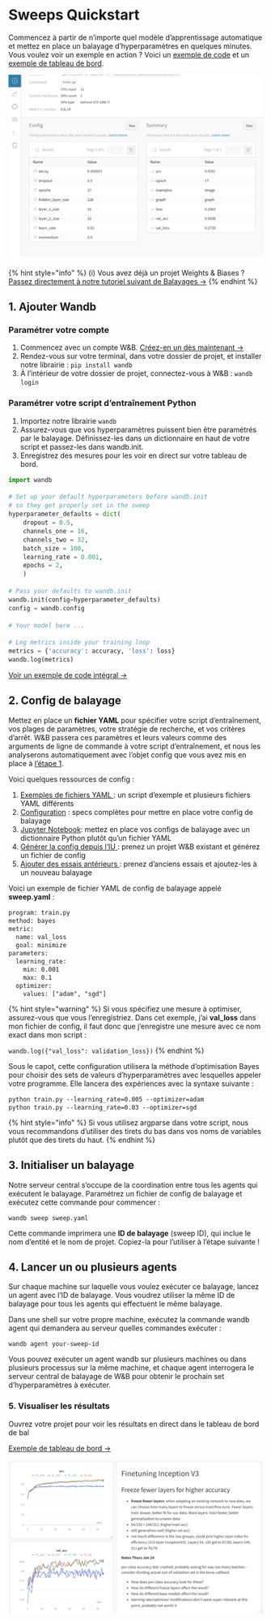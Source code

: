 # Sweeps Quickstart

Commencez à partir de n’importe quel modèle d’apprentissage automatique et mettez en place un balayage d’hyperparamètres en quelques minutes. Vous voulez voir un exemple en action ? Voici un [exemple de code](https://github.com/wandb/examples/tree/master/examples/pytorch/pytorch-cnn-fashion) et un [exemple de tableau de bord](https://app.wandb.ai/carey/pytorch-cnn-fashion/sweeps/v8dil26q).

![](../.gitbook/assets/image%20%2847%29%20%282%29%20%283%29%20%284%29%20%283%29%20%282%29.png)

{% hint style="info" %}
\(i\) Vous avez déjà un projet Weights & Biases ? [Passez directement à notre tutoriel suivant de Balayages →](https://docs.wandb.ai/sweeps/existing-project)
{% endhint %}

## 1.  Ajouter Wandb

### Paramétrer votre compte

1. Commencez avec un compte W&B. [Créez-en un dès maintenant →](http://app.wandb.ai/)
2. Rendez-vous sur votre terminal, dans votre dossier de projet, et installer notre librairie : `pip install wandb`
3. À l’intérieur de votre dossier de projet, connectez-vous à W&B : `wandb login`

### Paramétrer votre script d’entraînement Python

1. Importez notre librairie `wandb`  
2. Assurez-vous que vos hyperparamètres puissent bien être paramétrés par le balayage. Définissez-les dans un dictionnaire en haut de votre script et passez-les dans wandb.init.
3. Enregistrez des mesures pour les voir en direct sur votre tableau de bord.

```python
import wandb

# Set up your default hyperparameters before wandb.init
# so they get properly set in the sweep
hyperparameter_defaults = dict(
    dropout = 0.5,
    channels_one = 16,
    channels_two = 32,
    batch_size = 100,
    learning_rate = 0.001,
    epochs = 2,
    )

# Pass your defaults to wandb.init
wandb.init(config=hyperparameter_defaults)
config = wandb.config

# Your model here ...

# Log metrics inside your training loop
metrics = {'accuracy': accuracy, 'loss': loss}
wandb.log(metrics)
```

 [Voir un exemple de code intégral →](https://github.com/wandb/examples/tree/master/examples/pytorch/pytorch-cnn-fashion)

## 2.  Config de balayage

Mettez en place un **fichier YAML** pour spécifier votre script d’entraînement, vos plages de paramètres, votre stratégie de recherche, et vos critères d’arrêt. W&B passera ces paramètres et leurs valeurs comme des arguments de ligne de commande à votre script d’entraînement, et nous les analyserons automatiquement avec l’objet config que vous avez mis en place à [l’étape 1](https://docs.wandb.ai/sweeps/quickstart#set-up-your-python-training-script).

Voici quelques ressources de config :

1. [Exemples de fichiers YAML ](https://github.com/wandb/examples/tree/master/examples/keras/keras-cnn-fashion): un script d’exemple et plusieurs fichiers YAML différents
2. [Configuration](https://docs.wandb.ai/sweeps/configuration) : specs complètes pour mettre en place votre config de balayage
3. [Jupyter Notebook](python-api.md): mettez en place vos configs de balayage avec un dictionnaire Python plutôt qu’un fichier YAML
4. [Générer la config depuis l’IU ](https://docs.wandb.ai/sweeps/existing-project): prenez un projet W&B existant et générez un fichier de config
5. [Ajouter des essais antérieurs ](https://docs.wandb.com/sweeps/existing-project#seed-a-new-sweep-with-existing-runs): prenez d’anciens essais et ajoutez-les à un nouveau balayage

 Voici un exemple de fichier YAML de config de balayage appelé **sweep.yaml** :

```text
program: train.py
method: bayes
metric:
  name: val_loss
  goal: minimize
parameters:
  learning_rate:
    min: 0.001
    max: 0.1
  optimizer:
    values: ["adam", "sgd"]
```

{% hint style="warning" %}
Si vous spécifiez une mesure à optimiser, assurez-vous que vous l’enregistriez. Dans cet exemple, j’ai **val\_loss** dans mon fichier de config, il faut donc que j’enregistre une mesure avec ce nom exact dans mon script :

`wandb.log({"val_loss": validation_loss})`
{% endhint %}

Sous le capot, cette configuration utilisera la méthode d’optimisation Bayes pour choisir des sets de valeurs d’hyperparamètres avec lesquelles appeler votre programme. Elle lancera des expériences avec la syntaxe suivante :

```text
python train.py --learning_rate=0.005 --optimizer=adam
python train.py --learning_rate=0.03 --optimizer=sgd
```

{% hint style="info" %}
Si vous utilisez argparse dans votre script, nous vous recommandons d’utiliser des tirets du bas dans vos noms de variables plutôt que des tirets du haut.
{% endhint %}

## 3. Initialiser un balayage

Notre serveur central s’occupe de la coordination entre tous les agents qui exécutent le balayage. Paramétrez un fichier de config de balayage et exécutez cette commande pour commencer :

```text
wandb sweep sweep.yaml
```

Cette commande imprimera une **ID de balayage** \(sweep ID\), qui inclue le nom d’entité et le nom de projet. Copiez-la pour l’utiliser à l’étape suivante !

## 4. Lancer un ou plusieurs agents

Sur chaque machine sur laquelle vous voulez exécuter ce balayage, lancez un agent avec l’ID de balayage. Vous voudrez utiliser la même ID de balayage pour tous les agents qui effectuent le même balayage.

Dans une shell sur votre propre machine, exécutez la commande wandb agent qui demandera au serveur quelles commandes exécuter :

```text
wandb agent your-sweep-id
```

Vous pouvez exécuter un agent wandb sur plusieurs machines ou dans plusieurs processus sur la même machine, et chaque agent interrogera le serveur central de balayage de W&B pour obtenir le prochain set d’hyperparamètres à exécuter.

### 5. Visualiser les résultats

Ouvrez votre projet pour voir les résultats en direct dans le tableau de bord de bal

 [Exemple de tableau de bord →](https://app.wandb.ai/carey/pytorch-cnn-fashion)

![](../.gitbook/assets/image%20%2888%29%20%282%29%20%283%29%20%283%29%20%283%29%20%283%29%20%283%29.png)

